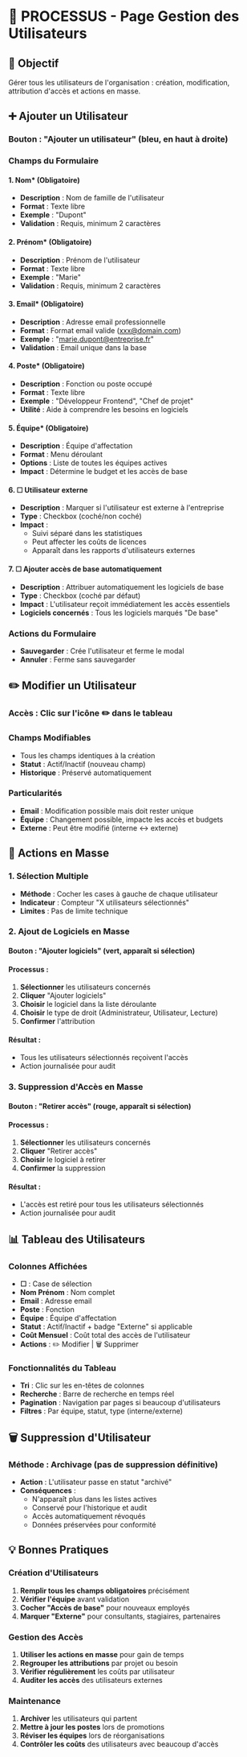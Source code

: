# 👥 PROCESSUS - Page Gestion des Utilisateurs

## 🎯 Objectif
Gérer tous les utilisateurs de l'organisation : création, modification, attribution d'accès et actions en masse.

## ➕ Ajouter un Utilisateur

### **Bouton** : "Ajouter un utilisateur" (bleu, en haut à droite)

### **Champs du Formulaire**

#### **1. Nom*** (Obligatoire)
- **Description** : Nom de famille de l'utilisateur
- **Format** : Texte libre
- **Exemple** : "Dupont"
- **Validation** : Requis, minimum 2 caractères

#### **2. Prénom*** (Obligatoire)
- **Description** : Prénom de l'utilisateur  
- **Format** : Texte libre
- **Exemple** : "Marie"
- **Validation** : Requis, minimum 2 caractères

#### **3. Email*** (Obligatoire)
- **Description** : Adresse email professionnelle
- **Format** : Format email valide (xxx@domain.com)
- **Exemple** : "marie.dupont@entreprise.fr"
- **Validation** : Email unique dans la base

#### **4. Poste*** (Obligatoire)
- **Description** : Fonction ou poste occupé
- **Format** : Texte libre
- **Exemple** : "Développeur Frontend", "Chef de projet"
- **Utilité** : Aide à comprendre les besoins en logiciels

#### **5. Équipe*** (Obligatoire)
- **Description** : Équipe d'affectation
- **Format** : Menu déroulant
- **Options** : Liste de toutes les équipes actives
- **Impact** : Détermine le budget et les accès de base

#### **6. ☐ Utilisateur externe**
- **Description** : Marquer si l'utilisateur est externe à l'entreprise
- **Type** : Checkbox (coché/non coché)
- **Impact** : 
  - Suivi séparé dans les statistiques
  - Peut affecter les coûts de licences
  - Apparaît dans les rapports d'utilisateurs externes

#### **7. ☐ Ajouter accès de base automatiquement**
- **Description** : Attribuer automatiquement les logiciels de base
- **Type** : Checkbox (coché par défaut)
- **Impact** : L'utilisateur reçoit immédiatement les accès essentiels
- **Logiciels concernés** : Tous les logiciels marqués "De base"

### **Actions du Formulaire**
- **Sauvegarder** : Crée l'utilisateur et ferme le modal
- **Annuler** : Ferme sans sauvegarder

## ✏️ Modifier un Utilisateur

### **Accès** : Clic sur l'icône ✏️ dans le tableau

### **Champs Modifiables**
- Tous les champs identiques à la création
- **Statut** : Actif/Inactif (nouveau champ)
- **Historique** : Préservé automatiquement

### **Particularités**
- **Email** : Modification possible mais doit rester unique
- **Équipe** : Changement possible, impacte les accès et budgets
- **Externe** : Peut être modifié (interne ↔ externe)

## 🔄 Actions en Masse

### **1. Sélection Multiple**
- **Méthode** : Cocher les cases à gauche de chaque utilisateur
- **Indicateur** : Compteur "X utilisateurs sélectionnés"
- **Limites** : Pas de limite technique

### **2. Ajout de Logiciels en Masse**
#### **Bouton** : "Ajouter logiciels" (vert, apparaît si sélection)
#### **Processus** :
1. **Sélectionner** les utilisateurs concernés
2. **Cliquer** "Ajouter logiciels"
3. **Choisir** le logiciel dans la liste déroulante
4. **Choisir** le type de droit (Administrateur, Utilisateur, Lecture)
5. **Confirmer** l'attribution

#### **Résultat** : 
- Tous les utilisateurs sélectionnés reçoivent l'accès
- Action journalisée pour audit

### **3. Suppression d'Accès en Masse**
#### **Bouton** : "Retirer accès" (rouge, apparaît si sélection)
#### **Processus** :
1. **Sélectionner** les utilisateurs concernés
2. **Cliquer** "Retirer accès"
3. **Choisir** le logiciel à retirer
4. **Confirmer** la suppression

#### **Résultat** : 
- L'accès est retiré pour tous les utilisateurs sélectionnés
- Action journalisée pour audit

## 📊 Tableau des Utilisateurs

### **Colonnes Affichées**
- **☐** : Case de sélection
- **Nom Prénom** : Nom complet
- **Email** : Adresse email
- **Poste** : Fonction
- **Équipe** : Équipe d'affectation
- **Statut** : Actif/Inactif + badge "Externe" si applicable
- **Coût Mensuel** : Coût total des accès de l'utilisateur
- **Actions** : ✏️ Modifier | 🗑️ Supprimer

### **Fonctionnalités du Tableau**
- **Tri** : Clic sur les en-têtes de colonnes
- **Recherche** : Barre de recherche en temps réel
- **Pagination** : Navigation par pages si beaucoup d'utilisateurs
- **Filtres** : Par équipe, statut, type (interne/externe)

## 🗑️ Suppression d'Utilisateur

### **Méthode** : Archivage (pas de suppression définitive)
- **Action** : L'utilisateur passe en statut "archivé"
- **Conséquences** :
  - N'apparaît plus dans les listes actives
  - Conservé pour l'historique et audit
  - Accès automatiquement révoqués
  - Données préservées pour conformité

## 💡 Bonnes Pratiques

### **Création d'Utilisateurs**
1. **Remplir tous les champs obligatoires** précisément
2. **Vérifier l'équipe** avant validation
3. **Cocher "Accès de base"** pour nouveaux employés
4. **Marquer "Externe"** pour consultants, stagiaires, partenaires

### **Gestion des Accès**
1. **Utiliser les actions en masse** pour gain de temps
2. **Regrouper les attributions** par projet ou besoin
3. **Vérifier régulièrement** les coûts par utilisateur
4. **Auditer les accès** des utilisateurs externes

### **Maintenance**
1. **Archiver** les utilisateurs qui partent
2. **Mettre à jour les postes** lors de promotions
3. **Réviser les équipes** lors de réorganisations
4. **Contrôler les coûts** des utilisateurs avec beaucoup d'accès
